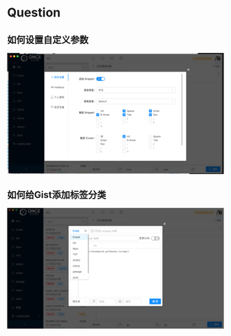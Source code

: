 # Question

## 如何设置自定义参数

![&#x8F6F;&#x4EF6;&#x8BBE;&#x7F6E;](.gitbook/assets/zi-ding-yi-she-zhi.png)

## 如何给Gist添加标签分类

![](.gitbook/assets/tian-jia-biao-qian.png)



